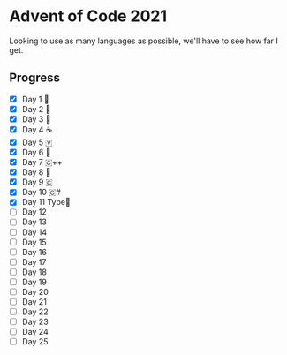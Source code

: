 # Advent of Code 2021
Looking to use as many languages as possible, we'll have to see how far I get.
<br>

## Progress
- [x] Day 1 🐍
- [x] Day 2 🐹
- [x] Day 3 🦀
- [x] Day 4 ☕
- [x] Day 5 🇻
- [x] Day 6 💎
- [x] Day 7 🇨++
- [x] Day 8 📜
- [x] Day 9 🇨
- [x] Day 10 🇨#
- [x] Day 11 Type📜
- [ ] Day 12
- [ ] Day 13
- [ ] Day 14
- [ ] Day 15
- [ ] Day 16
- [ ] Day 17
- [ ] Day 18
- [ ] Day 19
- [ ] Day 20
- [ ] Day 21
- [ ] Day 22
- [ ] Day 23
- [ ] Day 24
- [ ] Day 25
